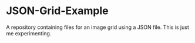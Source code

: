 # JSON-Grid-Example
A repository containing files for an image grid using a JSON file. This is just me experimenting.
